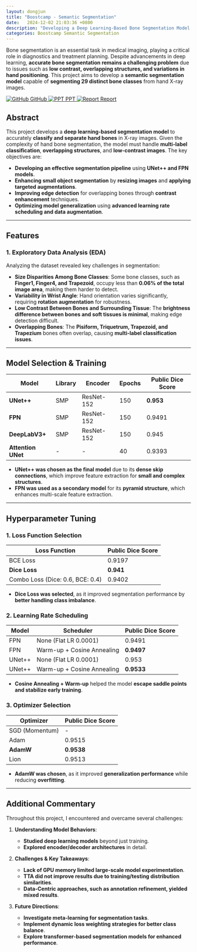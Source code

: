 ```yaml
---
layout: dongjun
title: "Boostcamp - Semantic Segmentation"
date:   2024-12-02 21:03:36 +0800
description: "Developing a Deep Learning-Based Bone Segmentation Model for Hand X-ray Images"
categories: Boostcamp Semantic Segmentation
---
```


Bone segmentation is an essential task in medical imaging, playing a critical role in diagnostics and treatment planning. Despite advancements in deep learning, **accurate bone segmentation remains a challenging problem** due to issues such as **low contrast, overlapping structures, and variations in hand positioning**. This project aims to develop a **semantic segmentation model** capable of **segmenting 29 distinct bone classes** from hand X-ray images. 

<div class="btn-row">
  <a href="https://github.com/boostcampaitech7/level2-cv-semanticsegmentation-cv-21-lv3" target="_blank" class="btn">
    <img src="https://uxwing.com/wp-content/themes/uxwing/download/brands-and-social-media/github-icon.png" alt="GitHub" class="btn-icon"> GitHub
  </a>
  <a href="https://github.com/user-attachments/files/18844130/Semantic.segmentation.pdf" target="_blank" class="btn">
    <img src="https://uxwing.com/wp-content/themes/uxwing/download/file-and-folder-type/powerpoint-icon.png" alt="PPT" class="btn-icon"> PPT
  </a>
  <a href="https://github.com/user-attachments/files/18844135/Semantic.Segmentation.Wrap.up.report.pdf" target="_blank" class="btn">
    <img src="https://cdn-icons-png.flaticon.com/256/80/80942.png" alt="Report" class="btn-icon"> Report
  </a>
</div>


## Abstract
This project develops a **deep learning-based segmentation model** to accurately **classify and separate hand bones** in X-ray images. Given the complexity of hand bone segmentation, the model must handle **multi-label classification**, **overlapping structures**, and **low-contrast images**. The key objectives are:
- **Developing an effective segmentation pipeline** using **UNet++ and FPN models**.
- **Enhancing small object segmentation** by **resizing images** and **applying targeted augmentations**.
- **Improving edge detection** for overlapping bones through **contrast enhancement** techniques.
- **Optimizing model generalization** using **advanced learning rate scheduling and data augmentation**.

---

## Features

### 1. Exploratory Data Analysis (EDA)
Analyzing the dataset revealed key challenges in segmentation:
- **Size Disparities Among Bone Classes**: Some bone classes, such as **Finger1, Finger4, and Trapezoid**, occupy less than **0.06% of the total image area**, making them harder to detect.
- **Variability in Wrist Angle**: Hand orientation varies significantly, requiring **rotation augmentation** for robustness.
- **Low Contrast Between Bones and Surrounding Tissue**: The **brightness difference between bones and soft tissues is minimal**, making edge detection difficult.
- **Overlapping Bones**: The **Pisiform, Triquetrum, Trapezoid, and Trapezium** bones often overlap, causing **multi-label classification issues**.

---

## Model Selection & Training

| Model       | Library | Encoder      | Epochs | Public Dice Score |
|------------|---------|-------------|--------|--------------------|
| **UNet++** | SMP     | ResNet-152   | 150    | **0.953**         |
| **FPN**    | SMP     | ResNet-152   | 150    | 0.9491            |
| **DeepLabV3+** | SMP | ResNet-152  | 150    | 0.945             |
| **Attention UNet** | - | -          | 40     | 0.9393            |

- **UNet++ was chosen as the final model** due to its **dense skip connections**, which improve feature extraction for **small and complex structures**.
- **FPN was used as a secondary model** for its **pyramid structure**, which enhances multi-scale feature extraction.

---

## Hyperparameter Tuning

### 1. Loss Function Selection

| Loss Function | Public Dice Score |
|--------------|-------------------|
| BCE Loss     | 0.9197            |
| **Dice Loss** | **0.941**         |
| Combo Loss (Dice: 0.6, BCE: 0.4) | 0.9402 |

- **Dice Loss was selected**, as it improved segmentation performance by **better handling class imbalance**.

### 2. Learning Rate Scheduling

| Model   | Scheduler                     | Public Dice Score |
|--------|--------------------------------|-------------------|
| FPN    | None (Flat LR 0.0001)         | 0.9491            |
| FPN    | Warm-up + Cosine Annealing    | **0.9497**        |
| UNet++ | None (Flat LR 0.0001)         | 0.953             |
| UNet++ | Warm-up + Cosine Annealing    | **0.9533**        |

- **Cosine Annealing + Warm-up** helped the model **escape saddle points and stabilize early training**.

### 3. Optimizer Selection

| Optimizer | Public Dice Score |
|-----------|-------------------|
| SGD (Momentum) | -             |
| Adam         | 0.9515          |
| **AdamW**    | **0.9538**      |
| Lion         | 0.9513          |

- **AdamW was chosen**, as it improved **generalization performance** while reducing **overfitting**.

---

## Additional Commentary
Throughout this project, I encountered and overcame several challenges:
1. **Understanding Model Behaviors**:
   - **Studied deep learning models** beyond just training.
   - **Explored encoder/decoder architectures** in detail.

2. **Challenges & Key Takeaways**:
   - **Lack of GPU memory limited large-scale model experimentation**.
   - **TTA did not improve results due to training/testing distribution similarities**.
   - **Data-Centric approaches, such as annotation refinement, yielded mixed results**.

3. **Future Directions**:
   - **Investigate meta-learning for segmentation tasks**.
   - **Implement dynamic loss weighting strategies for better class balance**.
   - **Explore transformer-based segmentation models for enhanced performance**.